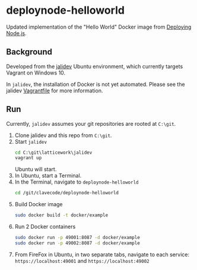 # deploynode-helloworld

Updated implementation of the "Hello World" Docker image from [Deploying Node.js].

## Background

Developed from the [jalidev] Ubuntu environment, which currently targets Vagrant on Windows 10.

In `jalidev`, the installation of Docker is not yet automated. Please see the jalidev [Vagrantfile] for more information.

## Run

Currently, `jalidev` assumes your git repositories are rooted at `C:\git`.

1. Clone jalidev and this repo from `C:\git`.
1. Start `jalidev`
   ```bat
   cd C:\git\latticework\jalidev
   vagrant up
   ```
   Ubuntu will start.
1. In Ubuntu, start a Terminal.
1. In the Terminal, navigate to `deploynode-helloworld`
   ```bash
   cd /git/clavecode/deploynode-helloworld
   ```
1. Build Docker image
   ```bash
   sudo docker build -t docker/example
   ```
1. Run 2 Docker containers
   ```bash
   sudo docker run -p 49001:8087 -d docker/example
   sudo docker run -p 49002:8087 -d docker/example
   ```
1. From FireFox in Ubuntu, in two separate tabs, navigate to each service:
   `https://localhost:49001` and `https://localhost:49002` 

[Deploying Node.js]: http://www.amazon.com/Deploying-Node-js-Sandro-Pasquali/dp/1783981407
[jalidev]: https://github.com/latticework/jalidev
[Vagrantfile]: https://github.com/latticework/jalidev/blob/master/Vagrantfile

